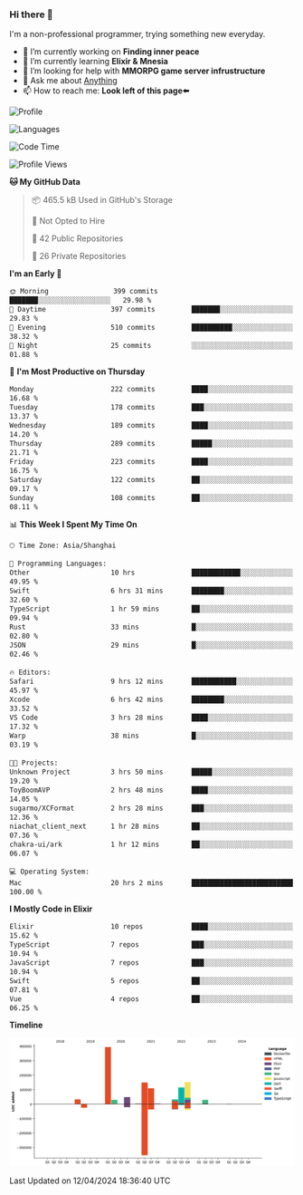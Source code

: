 ### Hi there 👋

I'm a non-professional programmer, trying something new everyday.

<!--
**dyzdyz010/dyzdyz010** is a ✨ _special_ ✨ repository because its `README.md` (this file) appears on your GitHub profile.
-->

- 🔭 I’m currently working on **Finding inner peace**
- 🌱 I’m currently learning **Elixir & Mnesia**
- 🤔 I’m looking for help with **MMORPG game server infrustructure**
- 💬 Ask me about [Anything](https://github.com/dyzdyz010/dyzdyz010/issues)
- 📫 How to reach me: **Look left of this page⬅️**

<!-- - 👯 I’m looking to collaborate on
- 😄 Pronouns: ...
- ⚡ Fun fact: ...
 -->
 
![Profile](https://github-readme-stats.vercel.app/api?username=dyzdyz010&count_private=true&show_icons=true&theme=dracula)

![Languages](https://github-readme-stats.vercel.app/api/top-langs/?username=dyzdyz010&layout=compact&theme=dracula)

<!--START_SECTION:waka-->
![Code Time](http://img.shields.io/badge/Code%20Time-1%2C346%20hrs%208%20mins-blue)

![Profile Views](http://img.shields.io/badge/Profile%20Views-88-blue)

**🐱 My GitHub Data** 

> 📦 465.5 kB Used in GitHub's Storage 
 > 
> 🚫 Not Opted to Hire
 > 
> 📜 42 Public Repositories 
 > 
> 🔑 26 Private Repositories 
 > 
**I'm an Early 🐤** 

```text
🌞 Morning                399 commits         ███████░░░░░░░░░░░░░░░░░░   29.98 % 
🌆 Daytime                397 commits         ███████░░░░░░░░░░░░░░░░░░   29.83 % 
🌃 Evening                510 commits         ██████████░░░░░░░░░░░░░░░   38.32 % 
🌙 Night                  25 commits          ░░░░░░░░░░░░░░░░░░░░░░░░░   01.88 % 
```
📅 **I'm Most Productive on Thursday** 

```text
Monday                   222 commits         ████░░░░░░░░░░░░░░░░░░░░░   16.68 % 
Tuesday                  178 commits         ███░░░░░░░░░░░░░░░░░░░░░░   13.37 % 
Wednesday                189 commits         ████░░░░░░░░░░░░░░░░░░░░░   14.20 % 
Thursday                 289 commits         █████░░░░░░░░░░░░░░░░░░░░   21.71 % 
Friday                   223 commits         ████░░░░░░░░░░░░░░░░░░░░░   16.75 % 
Saturday                 122 commits         ██░░░░░░░░░░░░░░░░░░░░░░░   09.17 % 
Sunday                   108 commits         ██░░░░░░░░░░░░░░░░░░░░░░░   08.11 % 
```


📊 **This Week I Spent My Time On** 

```text
🕑︎ Time Zone: Asia/Shanghai

💬 Programming Languages: 
Other                    10 hrs              ████████████░░░░░░░░░░░░░   49.95 % 
Swift                    6 hrs 31 mins       ████████░░░░░░░░░░░░░░░░░   32.60 % 
TypeScript               1 hr 59 mins        ██░░░░░░░░░░░░░░░░░░░░░░░   09.94 % 
Rust                     33 mins             █░░░░░░░░░░░░░░░░░░░░░░░░   02.80 % 
JSON                     29 mins             █░░░░░░░░░░░░░░░░░░░░░░░░   02.46 % 

🔥 Editors: 
Safari                   9 hrs 12 mins       ███████████░░░░░░░░░░░░░░   45.97 % 
Xcode                    6 hrs 42 mins       ████████░░░░░░░░░░░░░░░░░   33.52 % 
VS Code                  3 hrs 28 mins       ████░░░░░░░░░░░░░░░░░░░░░   17.32 % 
Warp                     38 mins             █░░░░░░░░░░░░░░░░░░░░░░░░   03.19 % 

🐱‍💻 Projects: 
Unknown Project          3 hrs 50 mins       █████░░░░░░░░░░░░░░░░░░░░   19.20 % 
ToyBoomAVP               2 hrs 48 mins       ████░░░░░░░░░░░░░░░░░░░░░   14.05 % 
sugarmo/XCFormat         2 hrs 28 mins       ███░░░░░░░░░░░░░░░░░░░░░░   12.36 % 
niachat_client_next      1 hr 28 mins        ██░░░░░░░░░░░░░░░░░░░░░░░   07.36 % 
chakra-ui/ark            1 hr 12 mins        ██░░░░░░░░░░░░░░░░░░░░░░░   06.07 % 

💻 Operating System: 
Mac                      20 hrs 2 mins       █████████████████████████   100.00 % 
```

**I Mostly Code in Elixir** 

```text
Elixir                   10 repos            ████░░░░░░░░░░░░░░░░░░░░░   15.62 % 
TypeScript               7 repos             ███░░░░░░░░░░░░░░░░░░░░░░   10.94 % 
JavaScript               7 repos             ███░░░░░░░░░░░░░░░░░░░░░░   10.94 % 
Swift                    5 repos             ██░░░░░░░░░░░░░░░░░░░░░░░   07.81 % 
Vue                      4 repos             ██░░░░░░░░░░░░░░░░░░░░░░░   06.25 % 
```



**Timeline**

![Lines of Code chart](https://raw.githubusercontent.com/dyzdyz010/dyzdyz010/master/assets/bar_graph.png)


 Last Updated on 12/04/2024 18:36:40 UTC
<!--END_SECTION:waka-->
